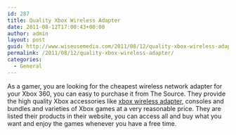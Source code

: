 ```yaml
---
id: 287
title: Quality Xbox Wireless Adapter
date: 2011-08-12T17:00:43+00:00
author: admin
layout: post
guid: http://www.wiseusemedia.com/2011/08/12/quality-xbox-wireless-adapter/
permalink: /2011/08/12/quality-xbox-wireless-adapter/
categories:
  - General
---
```

As a gamer, you are looking for the cheapest wireless network adapter for your Xbox 360, you can easy to purchase it from The Source. They provide the high quality Xbox accessories like [xbox wireless adapter](http://www.thesource.ca/estore/category.aspx?language=en-CA&catalog=Online&category=XBOX360_Accessories), consoles and bundles and varieties of Xbox games at a very reasonable price. They are listed their products in their website, you can access all and buy what you want and enjoy the games whenever you have a free time.